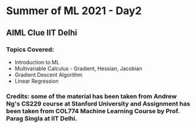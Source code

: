 # Summer of ML 2021 - Day2
## AIML Clue IIT Delhi

### Topics Covered: 
* Introduction to ML
* Multivariable Calculus - Gradient, Hessian, Jacobian
* Gradient Descent Algorithm
* Linear Regression

### Credits: some of the material has been taken from Andrew Ng's CS229 course at Stanford University and Assignment has been taken from COL774 Machine Learning Course by Prof. Parag Singla at IIT Delhi.
